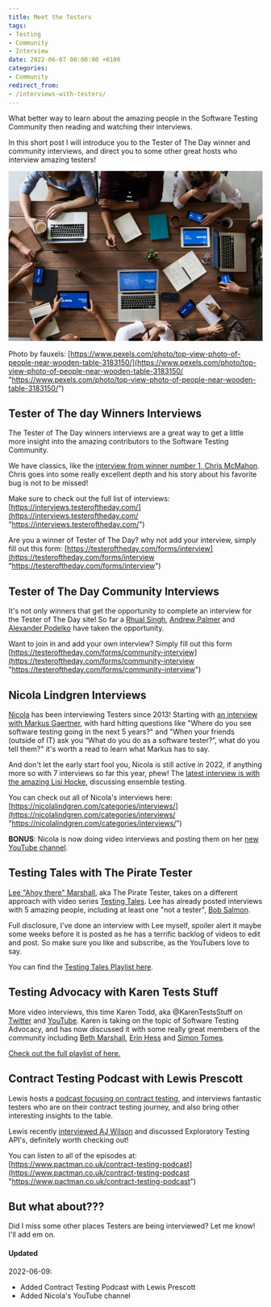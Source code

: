 ```yaml
---
title: Meet the Testers
tags:
- Testing
- Community
- Interview
date: 2022-06-07 00:00:00 +0100
categories:
- Community
redirect_from:
- /interviews-with-testers/
---
```

What better way to learn about the amazing people in the Software Testing Community then reading and watching their interviews.

In this short post I will introduce you to the Tester of The Day winner and community interviews, and direct you to some other great hosts who interview amazing testers!

![](/uploads/pexels-fauxels-3183150.jpg)

Photo by fauxels: [https://www.pexels.com/photo/top-view-photo-of-people-near-wooden-table-3183150/](https://www.pexels.com/photo/top-view-photo-of-people-near-wooden-table-3183150/ "https://www.pexels.com/photo/top-view-photo-of-people-near-wooden-table-3183150/")

## Tester of The day Winners Interviews

The Tester of The Day winners interviews are a great way to get a little more insight into the amazing contributors to the Software Testing Community.

We have classics, like the [interview from winner number 1, Chris McMahon](https://interviews.testeroftheday.com/interviews/2021/02/13/chris-mcmahon.html). Chris goes into some really excellent depth and his story about his favorite bug is not to be missed!

Make sure to check out the full list of interviews: [https://interviews.testeroftheday.com/](https://interviews.testeroftheday.com/ "https://interviews.testeroftheday.com/")

Are you a winner of Tester of The Day? why not add your interview, simply fill out this form: [https://testeroftheday.com/forms/interview](https://testeroftheday.com/forms/interview "https://testeroftheday.com/forms/interview")

## Tester of The Day Community Interviews

It's not only winners that get the opportunity to complete an interview for the Tester of The Day site! So far a [Rhual Singh](https://interviews.testeroftheday.com/interviews/2021/04/18/rahul-singh.html), [Andrew Palmer](https://interviews.testeroftheday.com/interviews/2021/04/18/andrew-palmer.html) and [Alexander Podelko](https://interviews.testeroftheday.com/interviews/2021/04/18/alexander-podelko.html) have taken the opportunity.

Want to join in and add your own interview? Simply fill out this form [https://testeroftheday.com/forms/community-interview](https://testeroftheday.com/forms/community-interview "https://testeroftheday.com/forms/community-interview")

## Nicola Lindgren Interviews

[Nicola](https://twitter.com/NicolaLindgren) has been interviewing Testers since 2013! Starting with [an interview with Markus Gaertner](https://nicolalindgren.com/2013/05/30/interview-with-markus-gaertner/), with hard hitting questions like "Where do you see software testing going in the next 5 years?" and "When your friends (outside of IT) ask you “What do you do as a software tester?”, what do you tell them?" it's worth a read to learn what Markus has to say.

And don't let the early start fool you, Nicola is still active in 2022, if anything more so with 7 interviews so far this year, phew! The [latest interview is with the amazing Lisi Hocke](https://nicolalindgren.com/2022/05/14/interview-with-lisi-hocke/), discussing ensemble testing.

You can check out all of Nicola's interviews here: [https://nicolalindgren.com/categories/interviews/](https://nicolalindgren.com/categories/interviews/ "https://nicolalindgren.com/categories/interviews/")

**BONUS**: Nicola is now doing video interviews and posting them on her [new YouTube channel](https://youtube.com/playlist?list=PLY8Q7oWc4F1TqgsggrzoCTRPcJ4NZzO--).

## Testing Tales with The Pirate Tester

[Lee "Ahoy there" Marshall](https://twitter.com/ThePirateTester), aka The Pirate Tester, takes on a different approach with video series [Testing Tales](https://twitter.com/ThePirateTester). Lee has already posted interviews with 5 amazing people, including at least one "not a tester", [Bob Salmon](https://www.youtube.com/watch?v=0LhwCzsYDco&list=PLk1f2uumbghTWUgX8KKE5qwy7mxIMFa35&index=2).

Full disclosure, I've done an interview with Lee myself, spoiler alert it maybe some weeks before it is posted as he has a terrific backlog of videos to edit and post. So make sure you like and subscribe, as the YouTubers love to say.

You can find the [Testing Tales Playlist here](https://www.youtube.com/watch?v=vwofmO1CmyE&list=PLk1f2uumbghTWUgX8KKE5qwy7mxIMFa35).

## Testing Advocacy with Karen Tests Stuff

More video interviews, this time Karen Todd, aka @KarenTestsStuff on [Twitter](https://twitter.com/KarenTestsStuff) and [YouTube](https://www.youtube.com/channel/UCaILiR0XEzf0Y1QvibzybCQ). Karen is taking on the topic of Software Testing Advocacy, and has now discussed it with some really great members of the community including [Beth Marshall](https://www.youtube.com/watch?v=W4d_s52FdPg&list=PLoGM4JmbNY0yLVNOdyWUttA8sCnBPlQ-V&index=3), [Erin Hess](https://www.youtube.com/watch?v=Dtuy4HYWDdM&list=PLoGM4JmbNY0yLVNOdyWUttA8sCnBPlQ-V&index=6) and [Simon Tomes](https://www.youtube.com/watch?v=isQCYFmbNUw&list=PLoGM4JmbNY0yLVNOdyWUttA8sCnBPlQ-V&index=5).

[Check out the full playlist of here.](https://www.youtube.com/watch?v=sOGaYJgnQVw&list=PLoGM4JmbNY0yLVNOdyWUttA8sCnBPlQ-V)

## Contract Testing Podcast with Lewis Prescott

Lewis hosts a [podcast focusing on contract testing](https://www.pactman.co.uk/contract-testing-podcast), and interviews fantastic testers who are on their contract testing journey, and also bring other interesting insights to the table.

Lewis recently [interviewed AJ Wilson](https://www.pactman.co.uk/contract-testing-podcast/episode/ac0227b7/exploratory-testing-apis-with-aj-wilson) and discussed Exploratory Testing API's, definitely worth checking out!

You can listen to all of the episodes at: [https://www.pactman.co.uk/contract-testing-podcast](https://www.pactman.co.uk/contract-testing-podcast "https://www.pactman.co.uk/contract-testing-podcast")

## But what about???

Did I miss some other places Testers are being interviewed? Let me know! I'll add em on.

#### Updated

2022-06-09:

* Added Contract Testing Podcast with Lewis Prescott
* Added Nicola's YouTube channel